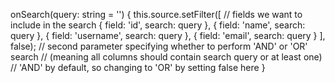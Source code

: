 onSearch(query: string = '') {
  this.source.setFilter([
    // fields we want to include in the search
    {
      field: 'id',
      search: query
    },
    {
      field: 'name',
      search: query
    },
    {
      field: 'username',
      search: query
    },
    {
      field: 'email',
      search: query
    }
  ], false); 
  // second parameter specifying whether to perform 'AND' or 'OR' search 
  // (meaning all columns should contain search query or at least one)
  // 'AND' by default, so changing to 'OR' by setting false here
}

